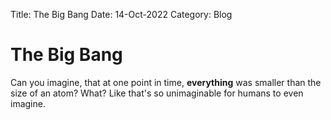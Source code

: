 Title: The Big Bang
Date: 14-Oct-2022
Category: Blog

# The Big Bang

Can you imagine, that at one point in time, **everything** was smaller than
the size of an atom? What? Like that's so unimaginable for humans to even imagine.